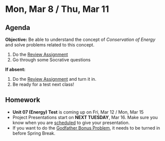 Mon, Mar 8 / Thu, Mar 11
==================

Agenda
---------
**Objective:** Be able to understand the concept of *Conservation of Energy* and solve problems related to this concept.

1. Do the [Review Assignment][assmt]
5. Go through some Socrative questions

**If absent:** 

1. Do the [Review Assignment][assmt] and turn it in.
2. Be ready for a test next class!

Homework 
-------------
- **Unit 07 (Energy) Test** is coming up on Fri, Mar 12 / Mon, Mar 15
- Project Presentations start on **NEXT TUESDAY**, Mar 16.  Make sure you know when you are [scheduled][sched] to give your presentation.
- If you want to do the [Godfather Bonus Problem][godfather], it needs to be turned in before Spring Break.

[sched]: https://avoncsc-my.sharepoint.com/:x:/g/personal/zjrohrbach_avon-schools_org/EVsn6ZkyMl5JvXYEBYTGRvoBX3OiSecqg16WeqB-1EcFXQ?e=287pOt
[assmt]: https://avon.schoology.com/assignment/4744810915/
[godfather]: https://avon.schoology.com/assignment/4744040535/
<!--stackedit_data:
eyJoaXN0b3J5IjpbLTE2MzUwMzM1MTQsMTU5ODgxNTIzOCwxMT
g3OTI1OTM2LDcwMjM5NDkyOCw2MjkyMzc3NiwxNzY4MjE1Nzks
LTE5MDMxNjg4NTEsLTQ5MDgzNjI0LC0yMTAzOTcyNTkxLDExND
E1NDUwMjcsMTgwNjA3NzExOSwxODY5MDczNzMyLC0xNDQxNzQ3
NjkwLDEzMTc1NzQyNTgsLTExMTMzOTAxOTUsMTQwMzQyNzk3OC
w1OTg1NDE4ODYsNzIxMzU1MDIwLDE1MDg5OTE4NTAsLTEwNDA1
MjA3NDBdfQ==
-->